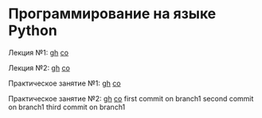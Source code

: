 # Программирование на языке Python

Лекция №1:
[gh](https://github.com/true-grue/kispython/blob/main/lect1.ipynb)
[co](https://colab.research.google.com/github/true-grue/kispython/blob/main/lect1.ipynb)

Лекция №2:
[gh](https://github.com/true-grue/kispython/blob/main/lect2.ipynb)
[co](https://colab.research.google.com/github/true-grue/kispython/blob/main/lect2.ipynb)

Практическое занятие №1:
[gh](https://github.com/true-grue/kispython/blob/main/pract1.ipynb)
[co](https://colab.research.google.com/github/true-grue/kispython/blob/main/pract1.ipynb)

Практическое занятие №2:
[gh](https://github.com/true-grue/kispython/blob/main/pract2.ipynb)
[co](https://colab.research.google.com/github/true-grue/kispython/blob/main/pract2.ipynb)
first commit on branch1
second commit on branch1
third commit on branch1
